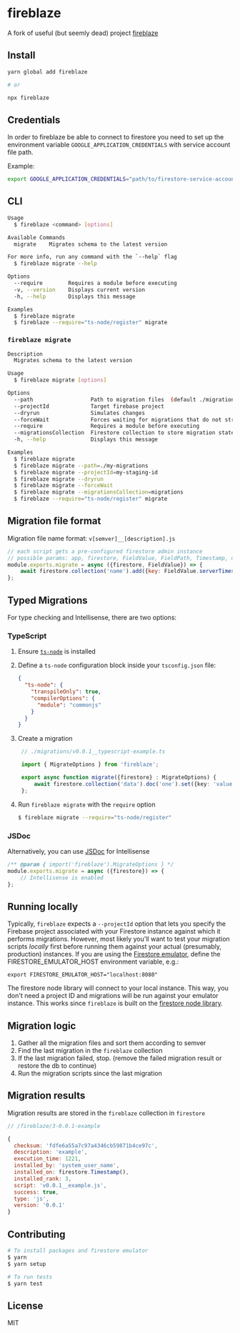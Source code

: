 # fireblaze
A fork of useful (but seemly dead) project [fireblaze](https://github.com/kevlened/fireblaze)

## Install

```bash
yarn global add fireblaze

# or 

npx fireblaze
```

## Credentials

In order to fireblaze be able to connect to firestore you need to set up the environment variable `GOOGLE_APPLICATION_CREDENTIALS` with service account file path.

Example:
```bash
export GOOGLE_APPLICATION_CREDENTIALS="path/to/firestore-service-account.json"
```

## CLI

```bash
Usage
  $ fireblaze <command> [options]

Available Commands
  migrate    Migrates schema to the latest version

For more info, run any command with the `--help` flag
  $ fireblaze migrate --help

Options
  --require        Requires a module before executing
  -v, --version    Displays current version
  -h, --help       Displays this message

Examples
  $ fireblaze migrate
  $ fireblaze --require="ts-node/register" migrate
```

### `fireblaze migrate`
```bash
Description
  Migrates schema to the latest version

Usage
  $ fireblaze migrate [options]

Options
  --path                  Path to migration files  (default ./migrations)
  --projectId             Target firebase project
  --dryrun                Simulates changes
  --forceWait             Forces waiting for migrations that do not strictly manage async calls
  --require               Requires a module before executing
  --migrationsCollection  Firestore collection to store migration state (default fireblaze)
  -h, --help              Displays this message

Examples
  $ fireblaze migrate
  $ fireblaze migrate --path=./my-migrations
  $ fireblaze migrate --projectId=my-staging-id
  $ fireblaze migrate --dryrun
  $ fireblaze migrate --forceWait
  $ fireblaze migrate --migrationsCollection=migrations
  $ fireblaze --require="ts-node/register" migrate
```

## Migration file format

Migration file name format: `v[semver]__[description].js`

```js
// each script gets a pre-configured firestore admin instance
// possible params: app, firestore, FieldValue, FieldPath, Timestamp, dryrun
module.exports.migrate = async ({firestore, FieldValue}) => {
    await firestore.collection('name').add({key: FieldValue.serverTimestamp()});
};
```

## Typed Migrations

For type checking and Intellisense, there are two options:

### TypeScript

1. Ensure [`ts-node`](https://www.npmjs.com/package/ts-node) is installed
2. Define a `ts-node` configuration block inside your `tsconfig.json` file:

   ```json
   {
     "ts-node": {
       "transpileOnly": true,
       "compilerOptions": {
         "module": "commonjs"
       }
     }
   }
   ```
3. Create a migration

   ```ts
    // ./migrations/v0.0.1__typescript-example.ts

    import { MigrateOptions } from 'fireblaze';

    export async function migrate({firestore} : MigrateOptions) {
        await firestore.collection('data').doc('one').set({key: 'value'});
    };
   ```
4. Run `fireblaze migrate` with the `require` option

   ```sh
   $ fireblaze migrate --require="ts-node/register"
   ```

### JSDoc

Alternatively, you can use [JSDoc](https://jsdoc.app/) for Intellisense

```js
/** @param { import('fireblaze').MigrateOptions } */
module.exports.migrate = async ({firestore}) => {
    // Intellisense is enabled
};
```

## Running locally

Typically, `fireblaze` expects a `--projectId` option that lets you specify the Firebase project associated with your Firestore instance against which it performs migrations. 
However, most likely you'll want to test your migration scripts _locally_ first before running them against your actual (presumably, production) instances. 
If you are using the [Firestore emulator](https://firebase.google.com/docs/emulator-suite/connect_firestore), define the FIRESTORE_EMULATOR_HOST environment variable, e.g.:

`export FIRESTORE_EMULATOR_HOST="localhost:8080"`

The firestore node library will connect to your local instance. This way, you don't need a project ID and migrations will be run against your emulator instance. This works since `fireblaze` is built on the [firestore node library](https://www.npmjs.com/package/@google-cloud/firestore). 

## Migration logic

1. Gather all the migration files and sort them according to semver
2. Find the last migration in the `fireblaze` collection
3. If the last migration failed, stop. (remove the failed migration result or restore the db to continue)
4. Run the migration scripts since the last migration

## Migration results

Migration results are stored in the `fireblaze` collection in `firestore`

```js
// /fireblaze/3-0.0.1-example

{
  checksum: 'fdfe6a55a7c97a4346cb59871b4ce97c',
  description: 'example',
  execution_time: 1221,
  installed_by: 'system_user_name',
  installed_on: firestore.Timestamp(),
  installed_rank: 3,
  script: 'v0.0.1__example.js',
  success: true,
  type: 'js',
  version: '0.0.1'
}
```

## Contributing

```bash
# To install packages and firestore emulator
$ yarn
$ yarn setup

# To run tests
$ yarn test
```

## License

MIT
